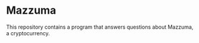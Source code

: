 # Mazzuma
This repository contains a program that answers questions about Mazzuma, a cryptocurrency.


